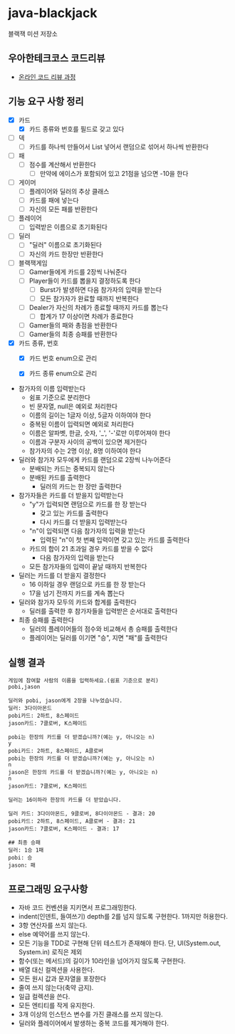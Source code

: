 # java-blackjack

블랙잭 미션 저장소

## 우아한테크코스 코드리뷰

- [온라인 코드 리뷰 과정](https://github.com/woowacourse/woowacourse-docs/blob/master/maincourse/README.md)

## 기능 요구 사항 정리

- [x] 카드
    - [x] 카드 종류와 번호를 필드로 갖고 있다
- [ ] 덱
    - [ ] 카드를 하나씩 만들어서 List 넣어서 랜덤으로 섞어서 하나씩 반환한다
- [ ] 패
    - [ ] 점수를 계산해서 반환한다
        - [ ] 만약에 에이스가 포함되어 있고 21점을 넘으면 -10을 한다
- [ ] 게이머
    - [ ] 플레이어와 딜러의 추상 클래스
    - [ ] 카드를 패에 넣는다
    - [ ] 자신의 모든 패를 반환한다
- [ ] 플레이어
    - [ ] 입력받은 이름으로 초기화된다
- [ ] 딜러
    - [ ] "딜러" 이름으로 초기화된다
    - [ ] 자신의 카드 한장만 반환한다
- [ ] 블랙잭게임
    - [ ] Gamer들에게 카드를 2장씩 나눠준다
    - [ ] Player들이 카드를 뽑을지 결정하도록 한다
        - [ ] Burst가 발생하면 다음 참가자의 입력을 받는다
        - [ ] 모든 참가자가 완료할 때까지 반복한다
    - [ ] Dealer가 자신의 차례가 종료할 때까지 카드를 뽑는다
        - [ ] 합계가 17 이상이면 차례가 종료한다
    - [ ] Gamer들의 패와 총점을 반환한다
    - [ ] Gamer들의 최종 승패를 반환한다
- [x] 카드 종류, 번호
    - [x] 카드 번호 enum으로 관리
    - [x] 카드 종류 enum으로 관리


- 참가자의 이름 입력받는다
    - 쉼표 기준으로 분리한다
    - 빈 문자열, null은 예외로 처리한다
    - 이름의 길이는 1글자 이상, 5글자 이하여야 한다
    - 중복된 이름이 입력되면 예외로 처리한다
    - 이름은 알파벳, 한글, 숫자, '_', '-'로만 이루어져야 한다
    - 이름과 구분자 사이의 공백이 있으면 제거한다
    - 참가자의 수는 2명 이상, 8명 이하여야 한다
- 딜러와 참가자 모두에게 카드를 랜덤으로 2장씩 나누어준다
    - 분배되는 카드는 중복되지 않는다
    - 분배된 카드를 출력한다
        - 딜러의 카드는 한 장만 출력한다
- 참가자들은 카드를 더 받을지 입력받는다
    - "y"가 입력되면 랜덤으로 카드를 한 장 받는다
        - 갖고 있는 카드를 출력한다
        - 다시 카드를 더 받을지 입력받는다
    - "n"이 입력되면 다음 참가자의 입력을 받는다
        - 입력된 "n"이 첫 번째 입력이면 갖고 있는 카드를 출력한다
    - 카드의 합이 21 초과일 경우 카드를 받을 수 없다
        - 다음 참가자의 입력을 받는다
    - 모든 참가자들의 입력이 끝날 때까지 반복한다
- 딜러는 카드를 더 받을지 결정한다
    - 16 이하일 경우 랜덤으로 카드를 한 장 받는다
    - 17을 넘기 전까지 카드를 계속 뽑는다
- 딜러와 참가자 모두의 카드와 합계를 출력한다
    - 딜러를 출력한 후 참가자들을 입력받은 순서대로 출력한다
- 최종 승패를 출력한다
    - 딜러의 플레이어들의 점수와 비교해서 총 승패를 출력한다
    - 플레이어는 딜러를 이기면 "승", 지면 "패"를 출력한다

## 실행 결과

```
게임에 참여할 사람의 이름을 입력하세요.(쉼표 기준으로 분리)
pobi,jason

딜러와 pobi, jason에게 2장을 나누었습니다.
딜러: 3다이아몬드
pobi카드: 2하트, 8스페이드
jason카드: 7클로버, K스페이드

pobi는 한장의 카드를 더 받겠습니까?(예는 y, 아니오는 n)
y
pobi카드: 2하트, 8스페이드, A클로버
pobi는 한장의 카드를 더 받겠습니까?(예는 y, 아니오는 n)
n
jason은 한장의 카드를 더 받겠습니까?(예는 y, 아니오는 n)
n
jason카드: 7클로버, K스페이드

딜러는 16이하라 한장의 카드를 더 받았습니다.

딜러 카드: 3다이아몬드, 9클로버, 8다이아몬드 - 결과: 20
pobi카드: 2하트, 8스페이드, A클로버 - 결과: 21
jason카드: 7클로버, K스페이드 - 결과: 17

## 최종 승패
딜러: 1승 1패
pobi: 승
jason: 패
```

## 프로그래밍 요구사항

- 자바 코드 컨벤션을 지키면서 프로그래밍한다.
- indent(인덴트, 들여쓰기) depth를 2를 넘지 않도록 구현한다. 1까지만 허용한다.
- 3항 연산자를 쓰지 않는다.
- else 예약어를 쓰지 않는다.
- 모든 기능을 TDD로 구현해 단위 테스트가 존재해야 한다. 단, UI(System.out, System.in) 로직은 제외
- 함수(또는 메서드)의 길이가 10라인을 넘어가지 않도록 구현한다.
- 배열 대신 컬렉션을 사용한다.
- 모든 원시 값과 문자열을 포장한다
- 줄여 쓰지 않는다(축약 금지).
- 일급 컬렉션을 쓴다.
- 모든 엔티티를 작게 유지한다.
- 3개 이상의 인스턴스 변수를 가진 클래스를 쓰지 않는다.
- 딜러와 플레이어에서 발생하는 중복 코드를 제거해야 한다.
